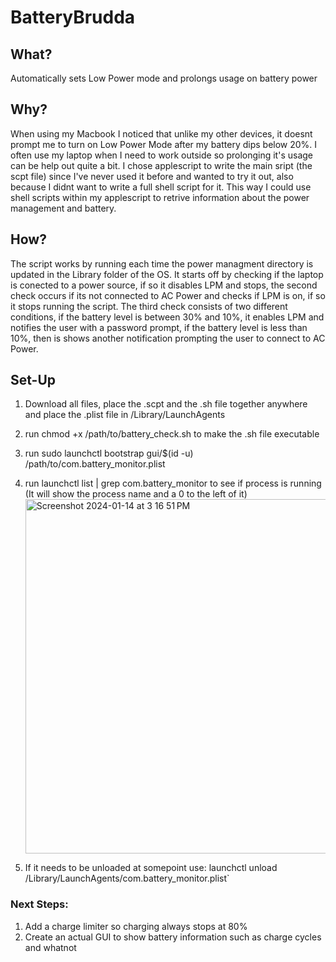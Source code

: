# BatteryBrudda
## What?
Automatically sets Low Power mode and prolongs usage on battery power

## Why?
When using my Macbook I noticed that unlike my other devices, it doesnt prompt me to turn on Low Power Mode after my battery dips below 20%. I often use my laptop when I need to work outside so prolonging it's usage can be help out quite a bit. I chose applescript to write the main sript (the scpt file) since I've never used it before and wanted to try it out, also because I didnt want to write a full shell script for it. This way I could use shell scripts within my applescript to retrive information about the power management and battery. 

## How?
The script works by running each time the power managment directory is updated in the Library folder of the OS. It starts off by checking if the laptop is conected to a power source, if so it disables LPM and stops, the second check occurs if its not connected to AC Power and checks if LPM is on, if so it stops running the script. The third check consists of two different conditions, if the battery level is between 30% and 10%, it enables LPM and notifies the user with a password prompt, if the battery level is less than 10%, then is shows another notification prompting the user to connect to AC Power. 

## Set-Up
1. Download all files, place the .scpt and the .sh file together anywhere and place the .plist file in /Library/LaunchAgents
2. run chmod +x /path/to/battery_check.sh to make the .sh file executable
3. run sudo launchctl bootstrap gui/$(id -u) /path/to/com.battery_monitor.plist
4. run launchctl list | grep com.battery_monitor to see if process is running (It will show the process name and a 0 to the left of it)
   <img width="567" alt="Screenshot 2024-01-14 at 3 16 51 PM" src="https://github.com/Yanny24211/BatteryBrudda/assets/47578696/88e6b093-89ed-46ae-ac8e-c8c46c883faf">

5. If it needs to be unloaded at somepoint use: launchctl unload /Library/LaunchAgents/com.battery_monitor.plist`
### Next Steps:
1. Add a charge limiter so charging always stops at 80%
2. Create an actual GUI to show battery information such as charge cycles and whatnot
